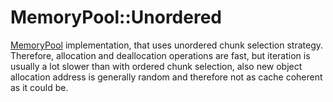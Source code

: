 # MemoryPool::Unordered

[MemoryPool](../../README.md) implementation, that uses unordered chunk selection strategy. Therefore, allocation and
deallocation operations are fast, but iteration is usually a lot slower than with ordered chunk selection, also new
object allocation address is generally random and therefore not as cache coherent as it could be.
